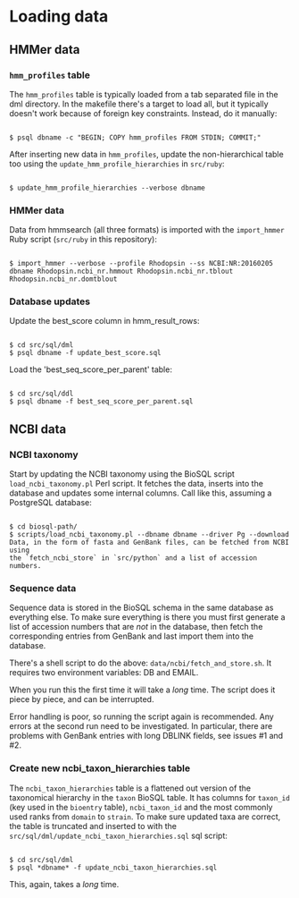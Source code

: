 # Loading data

## HMMer data

### `hmm_profiles` table

The `hmm_profiles` table is typically loaded from a tab separated file in the dml
directory.  In the makefile there's a target to load all, but it typically
doesn't work because of foreign key constraints. Instead, do it manually:

```

$ psql dbname -c "BEGIN; COPY hmm_profiles FROM STDIN; COMMIT;"

```

After inserting new data in `hmm_profiles`, update the non-hierarchical table too
using the `update_hmm_profile_hierarchies` in `src/ruby`:

```

$ update_hmm_profile_hierarchies --verbose dbname

```

### HMMer data

Data from hmmsearch (all three formats) is imported with the `import_hmmer` 
Ruby script (`src/ruby` in this repository):

```

$ import_hmmer --verbose --profile Rhodopsin --ss NCBI:NR:20160205 dbname Rhodopsin.ncbi_nr.hmmout Rhodopsin.ncbi_nr.tblout Rhodopsin.ncbi_nr.domtblout

```

### Database updates

Update the best_score column in hmm_result_rows:

```

$ cd src/sql/dml
$ psql dbname -f update_best_score.sql

```

Load the 'best_seq_score_per_parent' table:

```

$ cd src/sql/ddl
$ psql dbname -f best_seq_score_per_parent.sql

```

## NCBI data

### NCBI taxonomy

Start by updating the NCBI taxonomy using the BioSQL script `load_ncbi_taxonomy.pl` 
Perl script. It fetches the data, inserts into the database and updates some internal
columns. Call like this, assuming a PostgreSQL database:

```

$ cd biosql-path/
$ scripts/load_ncbi_taxonomy.pl --dbname dbname --driver Pg --download
Data, in the form of fasta and GenBank files, can be fetched from NCBI using
the `fetch_ncbi_store` in `src/python` and a list of accession numbers.

```

### Sequence data

Sequence data is stored in the BioSQL schema in the same database as everything 
else. To make sure everything is there you must first generate a list of accession
numbers that are *not* in the database, then fetch the corresponding entries from
GenBank and last import them into the database.

There's a shell script to do the above: `data/ncbi/fetch_and_store.sh`. It requires
two environment variables: DB and EMAIL.

When you run this the first time it will take a *long* time. The script does it
piece by piece, and can be interrupted.

Error handling is poor, so running the script again is recommended. Any errors at
the second run need to be investigated. In particular, there are problems with
GenBank entries with long DBLINK fields, see issues #1 and #2.

### Create new ncbi_taxon_hierarchies table

The `ncbi_taxon_hierarchies` table is a flattened out version of the taxonomical
hierarchy in the `taxon` BioSQL table. It has columns for `taxon_id` (key used in
the `bioentry` table), `ncbi_taxon_id` and the most commonly used ranks from `domain`
to `strain`. To make sure updated taxa are correct, the table is truncated and
inserted to with the `src/sql/dml/update_ncbi_taxon_hierarchies.sql` sql script:

```

$ cd src/sql/dml
$ psql *dbname* -f update_ncbi_taxon_hierarchies.sql

```

This, again, takes a *long* time.
